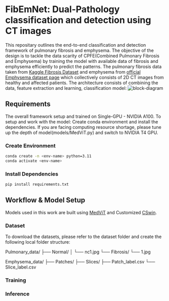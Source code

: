 # FibEmNet: Dual-Pathology classification and detection using CT images

This repositary outlines the end-to-end classification and detection framework of pulmonary fibrosis and emphysema. The objective of the design is to tackle the data scarity of CPFE(Combined Pulmonary Fibrosis and Emphysema) by training the model with available data of fibrosis and emphysema efficiently to predict the patterns. The pulmonary fibrosis data taken from [Kaggle Fibrosis Dataset](https://www.kaggle.com/datasets/icmicm/pulmonaryfibrosis-dataset-final/data) and emphysema from [official Emphysema dataset page](https://lauge-soerensen.github.io/emphysema-database/) which collectively consists of 2D CT images from healthy and affected patients. 
The architecture consists of combining the data, feature extraction and learning, classification model: 
![block-diagram](https://github.com/user-attachments/assets/246f897f-200b-47db-b279-ae2862fe0446)


## Requirements 
The overall framework setup and trained on Single-GPU - NVIDIA A100. To setup and work with the model: Create conda environment and install the dependencies. If you are facing computing resource shortage, please tune up the depth of model(models/MedViT.py) and switch to NVIDIA T4 GPU.

### Create Environment
```bash
conda create -n <env-name> python=3.11
conda activate <env-name>
```

### Install Dependencies
```bash
pip install requirements.txt
```

## Workflow & Model Setup
Models used in this work are built using [MedViT](https://github.com/Omid-Nejati/MedViT) and Customized [CSwin](https://github.com/microsoft/CSWin-Transformer). 

### Dataset 
To download the datasets, please refer to the dataset folder and create the following local folder structure:

Pulmonary_data/
├── Normal/
│   └── nc1.jpg
└── Fibrosis/
    └── 1.jpg

Emphysema_data/
├── Patches/
├── Slices/
├── Patch_label.csv
└── Slice_label.csv


### Training

### Inference
